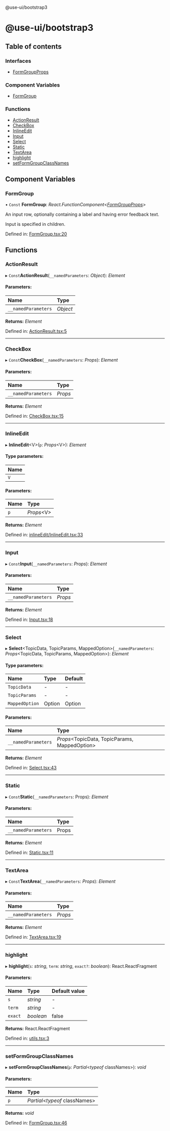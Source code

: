 @use-ui/bootstrap3

# @use-ui/bootstrap3

## Table of contents

### Interfaces

- [FormGroupProps](interfaces/formgroupprops.md)

### Component Variables

- [FormGroup](README.md#formgroup)

### Functions

- [ActionResult](README.md#actionresult)
- [CheckBox](README.md#checkbox)
- [InlineEdit](README.md#inlineedit)
- [Input](README.md#input)
- [Select](README.md#select)
- [Static](README.md#static)
- [TextArea](README.md#textarea)
- [highlight](README.md#highlight)
- [setFormGroupClassNames](README.md#setformgroupclassnames)

## Component Variables

### FormGroup

• `Const` **FormGroup**: *React.FunctionComponent*<[*FormGroupProps*](interfaces/formgroupprops.md)\>

An input row, optionally containing a label and having error feedback text.

Input is specified in children.

Defined in: [FormGroup.tsx:20](https://github.com/vasyas/use-ui-bootstrap3/blob/295d451/src/FormGroup.tsx#L20)

## Functions

### ActionResult

▸ `Const`**ActionResult**(`__namedParameters`: *Object*): *Element*

#### Parameters:

| Name | Type |
| :------ | :------ |
| `__namedParameters` | *Object* |

**Returns:** *Element*

Defined in: [ActionResult.tsx:5](https://github.com/vasyas/use-ui-bootstrap3/blob/295d451/src/ActionResult.tsx#L5)

___

### CheckBox

▸ `Const`**CheckBox**(`__namedParameters`: *Props*): *Element*

#### Parameters:

| Name | Type |
| :------ | :------ |
| `__namedParameters` | *Props* |

**Returns:** *Element*

Defined in: [CheckBox.tsx:15](https://github.com/vasyas/use-ui-bootstrap3/blob/295d451/src/CheckBox.tsx#L15)

___

### InlineEdit

▸ **InlineEdit**<V\>(`p`: *Props*<V\>): *Element*

#### Type parameters:

| Name |
| :------ |
| `V` |

#### Parameters:

| Name | Type |
| :------ | :------ |
| `p` | *Props*<V\> |

**Returns:** *Element*

Defined in: [inlineEdit/InlineEdit.tsx:33](https://github.com/vasyas/use-ui-bootstrap3/blob/295d451/src/inlineEdit/InlineEdit.tsx#L33)

___

### Input

▸ `Const`**Input**(`__namedParameters`: *Props*): *Element*

#### Parameters:

| Name | Type |
| :------ | :------ |
| `__namedParameters` | *Props* |

**Returns:** *Element*

Defined in: [Input.tsx:18](https://github.com/vasyas/use-ui-bootstrap3/blob/295d451/src/Input.tsx#L18)

___

### Select

▸ **Select**<TopicData, TopicParams, MappedOption\>(`__namedParameters`: *Props*<TopicData, TopicParams, MappedOption\>): *Element*

#### Type parameters:

| Name | Type | Default |
| :------ | :------ | :------ |
| `TopicData` | - | - |
| `TopicParams` | - | - |
| `MappedOption` | Option | Option |

#### Parameters:

| Name | Type |
| :------ | :------ |
| `__namedParameters` | *Props*<TopicData, TopicParams, MappedOption\> |

**Returns:** *Element*

Defined in: [Select.tsx:43](https://github.com/vasyas/use-ui-bootstrap3/blob/295d451/src/Select.tsx#L43)

___

### Static

▸ `Const`**Static**(`__namedParameters`: Props): *Element*

#### Parameters:

| Name | Type |
| :------ | :------ |
| `__namedParameters` | Props |

**Returns:** *Element*

Defined in: [Static.tsx:11](https://github.com/vasyas/use-ui-bootstrap3/blob/295d451/src/Static.tsx#L11)

___

### TextArea

▸ `Const`**TextArea**(`__namedParameters`: *Props*): *Element*

#### Parameters:

| Name | Type |
| :------ | :------ |
| `__namedParameters` | *Props* |

**Returns:** *Element*

Defined in: [TextArea.tsx:19](https://github.com/vasyas/use-ui-bootstrap3/blob/295d451/src/TextArea.tsx#L19)

___

### highlight

▸ **highlight**(`s`: *string*, `term`: *string*, `exact?`: *boolean*): React.ReactFragment

#### Parameters:

| Name | Type | Default value |
| :------ | :------ | :------ |
| `s` | *string* | - |
| `term` | *string* | - |
| `exact` | *boolean* | false |

**Returns:** React.ReactFragment

Defined in: [utils.tsx:3](https://github.com/vasyas/use-ui-bootstrap3/blob/295d451/src/utils.tsx#L3)

___

### setFormGroupClassNames

▸ **setFormGroupClassNames**(`p`: *Partial*<*typeof* classNames\>): *void*

#### Parameters:

| Name | Type |
| :------ | :------ |
| `p` | *Partial*<*typeof* classNames\> |

**Returns:** *void*

Defined in: [FormGroup.tsx:46](https://github.com/vasyas/use-ui-bootstrap3/blob/295d451/src/FormGroup.tsx#L46)
